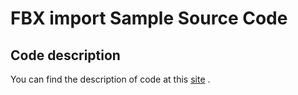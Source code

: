 # FBX import Sample Source Code

## Code description

You can find the description of code at this [site](https://www.notion.so/mrdingo/FBX-import-c93af61977604c529af123c9ef810d4a) .
